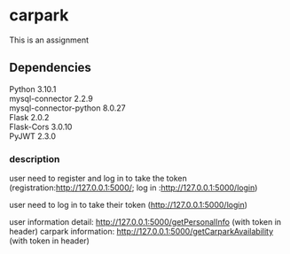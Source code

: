 # carpark
This is an assignment

## Dependencies
Python                   3.10.1 <br />
mysql-connector          2.2.9 <br />
mysql-connector-python   8.0.27  <br />
Flask                    2.0.2 <br />
Flask-Cors               3.0.10 <br />
PyJWT                    2.3.0 <br />


### description
user need to register and log in to take the token (registration:http://127.0.0.1:5000/; log in :http://127.0.0.1:5000/login)

user need to log in to take their token (http://127.0.0.1:5000/login)

user information detail: http://127.0.0.1:5000/getPersonalInfo (with token in header)
carpark information: http://127.0.0.1:5000/getCarparkAvailability (with token in header)
